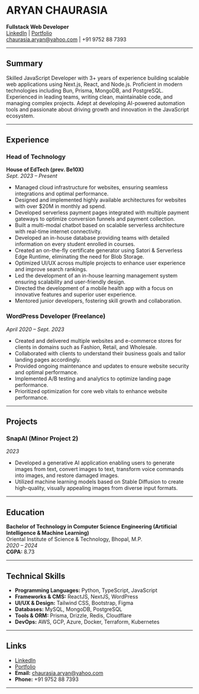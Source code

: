 # ARYAN CHAURASIA  
**Fullstack Web Developer**  
[LinkedIn](https://linkedin.com/in/thehungrybird) | [Portfolio](https://aryn.tech)  
chaurasia.aryan@yahoo.com | +91 9752 88 7393

---

## Summary

Skilled JavaScript Developer with 3+ years of experience building scalable web applications using Next.js, React, and Node.js. Proficient in modern technologies including Bun, Prisma, MongoDB, and PostgreSQL. Experienced in leading teams, writing clean, maintainable code, and managing complex projects. Adept at developing AI-powered automation tools and passionate about driving growth and innovation in the JavaScript ecosystem.

---

## Experience

### **Head of Technology**  
**House of EdTech (prev. Be10X)**  
*Sept. 2023 – Present*  
- Managed cloud infrastructure for websites, ensuring seamless integrations and optimal performance.  
- Designed and implemented highly available architectures for websites with over \$20M in monthly ad spend.  
- Developed serverless payment pages integrated with multiple payment gateways to optimize conversion funnels and payment collection.  
- Built a multi-modal chatbot based on scalable serverless architecture with real-time internet connectivity.  
- Developed an in-house database providing teams with detailed information on every student enrolled in courses.  
- Created an on-the-fly certificate generator using Satori & Serverless Edge Runtime, eliminating the need for Blob Storage.  
- Optimized UI/UX across multiple projects to enhance user experience and improve search rankings.  
- Led the development of an in-house learning management system ensuring scalability and user-friendly design.  
- Directed the development of a mobile health app with a focus on innovative features and superior user experience.  
- Mentored junior developers, fostering skill growth and collaboration.  

### **WordPress Developer (Freelance)**  
*April 2020 – Sept. 2023*  
- Created and delivered multiple websites and e-commerce stores for clients in domains such as Fashion, Retail, and Wholesale.  
- Collaborated with clients to understand their business goals and tailor landing pages accordingly.  
- Provided ongoing maintenance and updates to ensure website security and optimal performance.  
- Implemented A/B testing and analytics to optimize landing page performance.  
- Prioritized optimization for core web vitals to enhance website performance.

---

## Projects

### **SnapAI (Minor Project 2)**  
*2023*  
- Developed a generative AI application enabling users to generate images from text, convert images to text, transform voice commands into images, and restore damaged images.  
- Utilized machine learning models based on Stable Diffusion to create high-quality, visually appealing images from diverse input formats.

---

## Education

**Bachelor of Technology in Computer Science Engineering (Artificial Intelligence & Machine Learning)**  
Oriental Institute of Science & Technology, Bhopal, M.P.  
*2020 – 2024*  
**CGPA:** 8.73

---

## Technical Skills

- **Programming Languages:** Python, TypeScript, JavaScript  
- **Frameworks & CMS:** ReactJS, NextJS, WordPress  
- **UI/UX & Design:** Tailwind CSS, Bootstrap, Figma  
- **Databases:** MySQL, MongoDB, PostgreSQL  
- **Tools & ORM:** Prisma, Drizzle, Redis, Cloudflare  
- **DevOps:** AWS, GCP, Azure, Docker, Terraform, Kubernetes

---

## Links

- [LinkedIn](https://linkedin.com/in/thehungrybird)  
- [Portfolio](https://aryn.tech)  
- **Email:** chaurasia.aryan@yahoo.com  
- **Phone:** +91 9752 88 7393  

---
